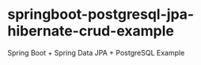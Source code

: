 # springboot-postgresql-jpa-hibernate-crud-example
Spring Boot + Spring Data JPA + PostgreSQL Example
